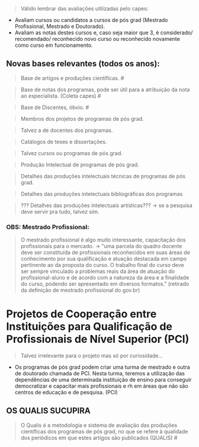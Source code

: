 > Válido lembrar das avaliações utilizadas pelo capes:

- Avaliam cursos ou candidatos a cursos de pós grad (Mestrado Profissional, Mestrado e Doutorado).
- Avaliam as notas destes cursos e, caso seja maior que 3, é considerado/ recomendado/ reconhecido novo curso ou reconhecido novamente como curso em funcionamento.
## Novas bases relevantes (todos os anos): 

> Base de artigos e produções científicas. #

> Base de notas dos programas, pode ser útil para a atribuição da nota ao especialista. (Coleta capes) #

> Base de Discentes, óbvio. #

> Membros dos projetos de programas de pós grad.

> Talvez a de docentes dos programas.

> Catálogos de teses e dissertações.

> Talvez cursos ou programas de pós grad.

> Produção Intelectual de programas de pós grad.

> Detalhes das produções intelectuais técnicas de programas de pós grad.

> Detalhes das produções intelectuais bibliográficas dos programas

> ??? Detalhes das produções intelectuais artísticas??? -> se a pesquisa deve servir pra tudo, talvez sim.


### OBS: Mestrado Profissional:

> O mestrado profissional é algo muito interessante, capacitação dos profissionais para o mercado. -> "uma parcela do quadro docente deve ser constituída de profissionais reconhecidos em suas áreas de conhecimento por sua qualificação e atuação destacada em campo pertinente ao da proposta do curso. O trabalho final do curso deve ser sempre vinculado a problemas reais da área de atuação do profissional-aluno e de acordo com a natureza da área e a finalidade do curso, podendo ser apresentado em diversos formatos." (retirado da definição de mestrado profissional do gov.br)


# Projetos de Cooperação entre Instituições para Qualificação de Profissionais de Nível Superior (PCI)

> Talvez irrelevante para o projeto mas só por curiosidade...
- Os programas de pós grad podem criar uma turma de mestrado e outra de doutorado chamada de PCI. Nesta turma, teremos a utilização das dependências de uma determinada instituição de ensino para conseguir democratizar e capacitar mais profissionais e rh em áreas que não são centros de educação e de pesquisa. (PCI)


## OS QUALIS SUCUPIRA

> O Qualis é a metodologia e sistema de avaliação das produções científicas dos programas de pós grad, no que se refere à qualidade dos periódicos em que estes artigos são publicados (QUALIS) #


